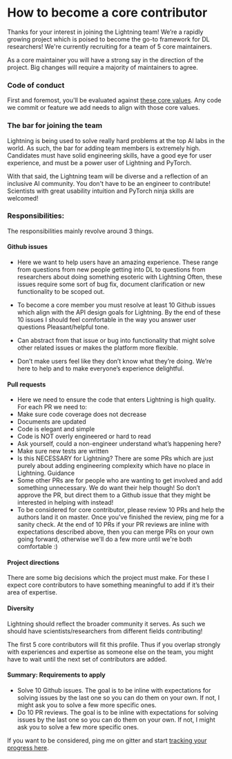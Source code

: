 # How to become a core contributor

Thanks for your interest in joining the Lightning team! We’re a rapidly growing project which is poised to become the go-to framework for DL researchers!
We're currently recruiting for a team of 5 core maintainers.

As a core maintainer you will have a strong say in the direction of the project. Big changes will require a majority of maintainers to agree.

### Code of conduct
First and foremost, you'll be evaluated against [these core values](https://github.com/PyTorchLightning/pytorch-lightning/blob/master/.github/CONTRIBUTING.md). Any code we commit or feature we add needs to align with those core values.

### The bar for joining the team
Lightning is being used to solve really hard problems at the top AI labs in the world. As such, the bar for adding team members is extremely high. Candidates must have solid engineering skills, have a good eye for user experience, and must be a power user of Lightning and PyTorch.

With that said, the Lightning team will be diverse and a reflection of an inclusive AI community. You don't have to be an engineer to contribute! Scientists with great usability intuition and PyTorch ninja skills are welcomed!

### Responsibilities:
The responsibilities mainly revolve around 3 things.

#### Github issues
- Here we want to help users have an amazing experience. These range from questions from new people getting into DL to questions from researchers about doing something esoteric with Lightning
Often, these issues require some sort of bug fix, document clarification or new functionality to be scoped out.

- To become a core member you must resolve at least 10 Github issues which align with the API design goals for Lightning. By the end of these 10 issues I should feel comfortable in the way you answer user questions
Pleasant/helpful tone.

- Can abstract from that issue or bug into functionality that might solve other related issues or makes the platform more flexible.

- Don’t make users feel like they don’t know what they’re doing. We’re here to help and to make everyone’s experience delightful.

#### Pull requests

- Here we need to ensure the code that enters Lightning is high quality. For each PR we need to:
- Make sure code coverage does not decrease
- Documents are updated
- Code is elegant and simple
- Code is NOT overly engineered or hard to read
- Ask yourself, could a non-engineer understand what’s happening here?
- Make sure new tests are written
- Is this NECESSARY for Lightning? There are some PRs which are just purely about adding engineering complexity which have no place in Lightning.
Guidance
- Some other PRs are for people who are wanting to get involved and add something unnecessary. We do want their help though! So don’t approve the PR, but direct them to a Github issue that they might be interested in helping with instead!
- To be considered for core contributor, please review 10 PRs and help the authors land it on master. Once you've finished the review, ping me
for a sanity check. At the end of 10 PRs if your PR reviews are inline with expectations described above, then you can merge PRs on your own going forward,
otherwise we'll do a few more until we're both comfortable :)

#### Project directions
There are some big decisions which the project must make. For these I expect core contributors to have something meaningful to add if it’s their area of expertise.

#### Diversity
Lightning should reflect the broader community it serves. As such we should have scientists/researchers from
different fields contributing!

The first 5 core contributors will fit this profile. Thus if you overlap strongly with experiences and expertise as someone else on the team, you might have to wait until the next set of contributors are added.

#### Summary: Requirements to apply
- Solve 10 Github issues. The goal is to be inline with expectations for solving issues by the last one so you can do them on your own. If not, I might ask you to solve a few more specific ones.
- Do 10 PR reviews. The goal is to be inline with expectations for solving issues by the last one so you can do them on your own. If not, I might ask you to solve a few more specific ones.

If you want to be considered, ping me on gitter and start [tracking your progress here](https://docs.google.com/spreadsheets/d/15D58gp8DvI0Z6qbbYVRuaWioiwzafcP58-UlbuO_CMU/edit?usp=sharing).
